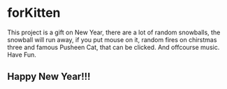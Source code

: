 # forKitten
This project is a gift on New Year, there are a lot of random snowballs, the snowball will run away, if you put mouse on it, random fires on chirstmas three and famous Pusheen Cat, that can be clicked. And offcourse music. 
Have Fun. 
## Happy New Year!!!

